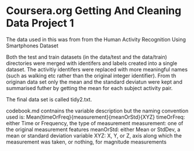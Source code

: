 # Coursera.org Getting And Cleaning Data Project 1 

The data used in this was from from the Human Activity Recognition Using Smartphones Dataset

Both the test and train datasets (in the data/test and the data/train) directories were merged with identifers and labels created into a single dataset. The activitiy identifers were replaced with more meaningful names (such as walking etc rather than the original integer identifier). From th originan data set only the mean and the standard deviatun were kept and summarised futher by getting the mean for each subject activity pair.

The final data set is called tidy2.txt.

codebook.md contnains the variable description but the naming convention used is:
Mean{timeOrFreq}{measurement}{meanOrStd}{XYZ}
timeOrFreq: either Time or Frequency, the type of measurement
measurement:  one of the original measurement features
meanOrStd: either Mean or StdDev, a mean or standard deviation variable
XYZ: X, Y, or Z, axis along which the measurement was taken, or nothing, for magnitude measurements
